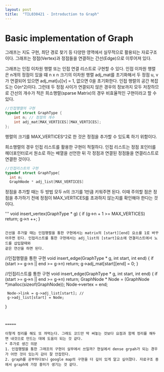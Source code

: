```yaml
---
layout: post
title:  "TIL030421 - Introduction to Graph"
---
```


Basic implementation of Graph 
===


그래프는 지도 구현, 최단 경로 찾기 등 다양한 영역에서 실무적으로 활용되는 자료구조이다.
그래프는 정점(Vertex)과 정점들을 연결하는 간선(Edge)으로 이루어져 있다. 

그래프는 인접 이차원 행렬 또는 인접 연결 리스트로 구현할 수 있다. 
인접 이차원 행렬은 n개의 정점이 있을 떄 n x n 크기의 이차원 행렬 adj_mat를 초기화해서 두 정점 u, v가 연결되어 있으면 adj_mat[u][v] = 1, 없으면 0을 초기화한다. 
인접 행렬의 공간 복잡도는 O(n^2)이다. 그런데 두 정점 사이가 연결되지 않은 경우의 정보까지 모두 저장하므로 간선의 개수가 적은 희소행렬(sparse Matrix)의 경우 비효율적인 구현이라고 할 수 있다.

```c
//인접행렬의 구현 
typedef struct GraphType {
	int n; // 정점의 개수
	int adj_mat[MAX_VERTICES][MAX_VERTICES]; 
};
```
행렬의 크기를 MAX_VERTICES^2로 한 것은 정점을 추가할 수 있도록 하기 위함이다. 


희소행렬의 경우 인접 리스트를 활용한 구현이 적절하다. 인접 리스트는 정점 포인터를 헤더포인터로서 원소로 하는 배열을 선언한 뒤 각 정점과 연결된 정점들을 연결리스트로 연결한 것이다.  

```c
//인접리스트의 구현
typedef struct GraphType{
  int n;
  GraphNode * adj_list[MAX_VERTICES]
```
 
 
 정점을 추가할 때는 두 방법 모두 n의 크기를 1만큼 키워주면 된다. 이때 주의할 점은 정점을 추가하기 전에 정점이 MAX_VERTICES를 초과하지 않는지를 확인해야 한다는 것이다. 
 
 '''
 void insert_vertex(GraphType * g)
 {
    if (g->n + 1 >= MAX_VERTICES) return;
    g->n ++;
  }
  ```
  
  간선을 추가할 때는 인접행렬을 통한 구현에서는 matrix의 [start][end] 요소를 1로 바꾸어주면 된다. 인접리스트를 통한 구현에서는 adj_list의 [start]요소에 연결리스트에서 노드를 삽입할때와
  같은 연산을 하면 된다. 
  
  ```
  //인접행렬을 통한 구현 
  void insert_edge(GraphType * g, int start, int end)
  {
    if (start >= g->n || end >= g->n) return;
    g->adj_mat[start][end] = 0;
  }
  
  //인접리스트를 통한 구현
  void insert_edge(GraphType * g, int start, int end)
  {
     if (start >= g->n || end >= g->n) return;
     GraphNode * Node = (GraphNode *)malloc(sizeof(GraphNode));
     Node->vertex = end;
   
     Node->link = g->adj_list[start]; // 
     g->adj_list[start] = Node;
  }  
  ```
 
  
  =====
  
  이렇게 정리를 해도 또 까먹는다. 그래도 코드만 딱 써놓는 것보다 요점과 함께 정리를 해두면 내것으로 만드는 데에 도움이 되는 것 같다.  
  * 추가로 생긴 의문
  1. 인접행렬을 통한 그래프의 구현이 실무에서 쓰일까? 현실에서 dense grpah가 되는 경우가 어떤 것이 있는지 감이 잘 안잡힌다. 
  2. graph를 공부하다보니 google map의 구현을 더 깊이 있게 알고 싶어졌다. 자료구조 중에서 graph에 가장 흥미가 생기는 것 같다.  
 
 
